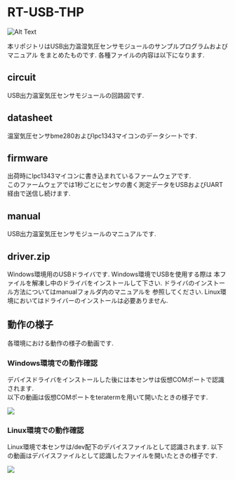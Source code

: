 # RT-USB-THP

![Alt Text](https://github.com/{taryo}/{RT-USB-THP}/dev/web/RT-WB-TH.png)


本リポジトリはUSB出力温湿気圧センサモジュールのサンプルプログラムおよびマニュアル
をまとめたものです.  各種ファイルの内容は以下になります.  

## circuit 
USB出力温室気圧センサモジュールの回路図です.

## datasheet
温室気圧センサbme280およびlpc1343マイコンのデータシートです.

## firmware 
出荷時にlpc1343マイコンに書き込まれているファームウェアです.  
このファームウェアでは1秒ごとにセンサの書く測定データをUSBおよびUART経由で送信し続けます.  

## manual
USB出力温室気圧センサモジュールのマニュアルです.

## driver.zip
Windows環境用のUSBドライバです.  Windows環境でUSBを使用する際は
本ファイルを解凍し中のドライバをインストールして下さい. 
ドライバのインストール方法についてはmanualフォルダ内のマニュアルを
参照してください.
Linux環境においてはドライバーのインストールは必要ありません.  

## 動作の様子

各環境における動作の様子の動画です.  

### Windows環境での動作確認
デバイスドライバをインストールした後には本センサは仮想COMポートで認識されます.  
以下の動画は仮想COMポートをteratermを用いて開いたときの様子です.

[![](http://img.youtube.com/vi/i_fkRaMwUJE/0.jpg)](https://www.youtube.com/watch?v=i_fkRaMwUJE)

### Linux環境での動作確認
Linux環境で本センサは/dev配下のデバイスファイルとして認識されます. 
以下の動画はデバイスファイルとして認識したファイルを開いたときの様子です.

[![](http://img.youtube.com/vi/0P6QNqg0ExA/0.jpg)](https://www.youtube.com/watch?v=0P6QNqg0ExA)








